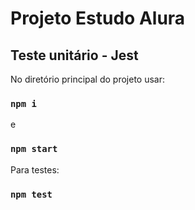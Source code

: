 # Projeto Estudo Alura

## Teste unitário - Jest

No diretório principal do projeto usar:

### `npm i`
e
### `npm start`

Para testes:

### `npm test`


